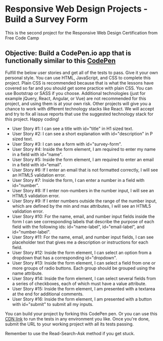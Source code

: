 # Responsive Web Design Projects - Build a Survey Form

This is the second project for the Responsive Web Design Certification from Free Code Camp

## Objective: Build a CodePen.io app that is functionally similar to this [CodePen](https://codepen.io/freeCodeCamp/full/VPaoNP)

Fulfill the below user stories and get all of the tests to pass. Give it your own personal style.
You can use HTML, JavaScript, and CSS to complete this project. Plain CSS is recommended because that is what the lessons have covered so far and you should get some practice with plain CSS. You can use Bootstrap or SASS if you choose. Additional technologies (just for example jQuery, React, Angular, or Vue) are not recommended for this project, and using them is at your own risk. Other projects will give you a chance to work with different technology stacks like React. We will accept and try to fix all issue reports that use the suggested technology stack for this project. Happy coding!

- User Story #1: I can see a title with id="title" in H1 sized text.
- User Story #2: I can see a short explanation with id="description" in P sized text.
- User Story #3: I can see a form with id="survey-form".
- User Story #4: Inside the form element, I am required to enter my name in a field with id="name".
- User Story #5: Inside the form element, I am required to enter an email in a field with id="email".
- User Story #6: If I enter an email that is not formatted correctly, I will see an HTML5 validation error.
- User Story #7: Inside the form, I can enter a number in a field with id="number".
- User Story #8: If I enter non-numbers in the number input, I will see an HTML5 validation error.
- User Story #9: If I enter numbers outside the range of the number input, which are defined by the min and max attributes, I will see an HTML5 validation error.
- User Story #10: For the name, email, and number input fields inside the form I can see corresponding labels that describe the purpose of each field with the following ids: id="name-label", id="email-label", and id="number-label".
- User Story #11: For the name, email, and number input fields, I can see placeholder text that gives me a description or instructions for each field.
- User Story #12: Inside the form element, I can select an option from a dropdown that has a corresponding id="dropdown".
- User Story #13: Inside the form element, I can select a field from one or more groups of radio buttons. Each group should be grouped using the name attribute.
- User Story #14: Inside the form element, I can select several fields from a series of checkboxes, each of which must have a value attribute.
- User Story #15: Inside the form element, I am presented with a textarea at the end for additional comments.
- User Story #16: Inside the form element, I am presented with a button with id="submit" to submit all my inputs.

You can build your project by forking this CodePen pen. Or you can use this [CDN link](https://cdn.freecodecamp.org/testable-projects-fcc/v1/bundle.js) to run the tests in any environment you like. 
Once you're done, submit the URL to your working project with all its tests passing.

Remember to use the Read-Search-Ask method if you get stuck.
